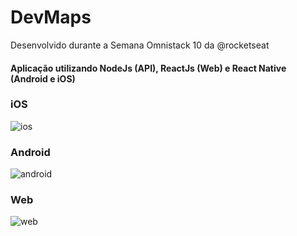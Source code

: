 # DevMaps
Desenvolvido durante a Semana Omnistack 10 da @rocketseat

#### Aplicação utilizando NodeJs (API), ReactJs (Web) e React Native (Android e iOS)

### iOS
![ios](https://raw.githubusercontent.com/ogabrielaraujo/semanaomnistack10/master/preview/ios-preview.png)

### Android
![android](https://raw.githubusercontent.com/ogabrielaraujo/semanaomnistack10/master/preview/android-preview.jpg)

### Web
![web](https://raw.githubusercontent.com/ogabrielaraujo/semanaomnistack10/master/preview/web.png)
